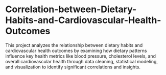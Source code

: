 # Correlation-between-Dietary-Habits-and-Cardiovascular-Health-Outcomes
This project analyzes the relationship between dietary habits and cardiovascular health outcomes by examining how dietary patterns influence key health metrics like blood pressure, cholesterol levels, and overall cardiovascular health through data cleaning, statistical modeling, and visualization to identify significant correlations and insights.
